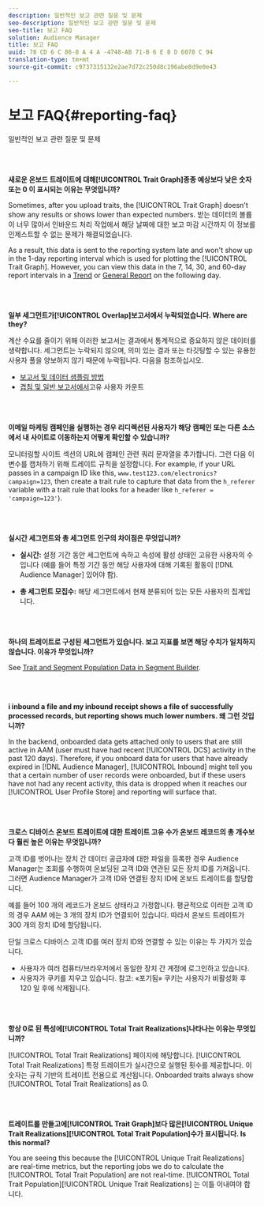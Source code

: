 ```yaml
---
description: 일반적인 보고 관련 질문 및 문제
seo-description: 일반적인 보고 관련 질문 및 문제
seo-title: 보고 FAQ
solution: Audience Manager
title: 보고 FAQ
uuid: 78 CD 6 C 86-8 A 4 A -4748-AB 71-B 6 E 8 D 6078 C 94
translation-type: tm+mt
source-git-commit: c9737315132e2ae7d72c250d8c196abe8d9e0e43

---
```



# 보고 FAQ{#reporting-faq}

일반적인 보고 관련 질문 및 문제

<br> 

<!-- 

faq_reports.xml

 -->

**새로운 온보드 트레이트에 대해[!UICONTROL Trait Graph]종종 예상보다 낮은 숫자 또는 0 이 표시되는 이유는 무엇입니까?**

Sometimes, after you upload traits, the [!UICONTROL Trait Graph] doesn&#39;t show any results or shows lower than expected numbers. 받는 데이터의 볼륨이 너무 많아서 인바운드 처리 작업에서 해당 날짜에 대한 보고 마감 시간까지 이 정보를 인제스트할 수 없는 문제가 해결되었습니다.

As a result, this data is sent to the reporting system late and won&#39;t show up in the 1-day reporting interval which is used for plotting the [!UICONTROL Trait Graph]. However, you can view this data in the 7, 14, 30, and 60-day report intervals in a [Trend](../reporting/trend-reports.md#trend-report-overview) or [General Report](../reporting/general-reports.md#general-reports-overview) on the following day.

<br> 

**일부 세그먼트가[!UICONTROL Overlap]보고서에서 누락되었습니다. Where are they?**

계산 수요를 줄이기 위해 이러한 보고서는 결과에서 통계적으로 중요하지 않은 데이터를 생략합니다. 세그먼트는 누락되지 않으며, 의미 있는 결과 또는 타깃팅할 수 있는 유용한 사용자 풀을 양보하지 않기 때문에 누락됩니다. 다음을 참조하십시오.

* [보고서 및 데이터 샘플링 방법](../reporting/report-sampling.md)
* [겹침 및 일반 보고서에서](../reporting/unique-user-counts.md)고유 사용자 카운트

<br> 

**이메일 마케팅 캠페인을 실행하는 경우 리디렉션된 사용자가 해당 캠페인 또는 다른 소스에서 내 사이트로 이동하는지 어떻게 확인할 수 있습니까?**

모니터링할 사이트 섹션의 URL에 캠페인 관련 쿼리 문자열을 추가합니다. 그런 다음 이 변수를 캡처하기 위해 트레이트 규칙을 설정합니다. For example, if your URL passes in a campaign ID like this, `www.test123.com/electronics?campaign=123`, then create a trait rule to capture that data from the `h_referer` variable with a trait rule that looks for a header like `h_referer = 'campaign=123'`).

<br> 

**실시간 세그먼트와 총 세그먼트 인구의 차이점은 무엇입니까?**

* **실시간:** 설정 기간 동안 세그먼트에 속하고 속성에 활성 상태인 고유한 사용자의 수입니다 (예를 들어 특정 기간 동안 해당 사용자에 대해 기록된 활동이 [!DNL Audience Manager] 있어야 함).

* **총 세그먼트 모집수:** 해당 세그먼트에서 현재 분류되어 있는 모든 사용자의 집계입니다.

<!-- 

<p> <b>Why is data available for total fires for traits but not segments?</b> </p> 
<p>Total fires correspond to page loads. Total trait fires provide the number of times that specific trait has fired. This number will always be equal to, or greater than, your unique user count. By contrast, segments are audience profiles that represent groups of users. Segments don't correlate to page loads or views because they're tied to logic that classifies users based on rules, not individual traits. </p>

 -->

<br> 

**하나의 트레이트로 구성된 세그먼트가 있습니다. 보고 지표를 보면 해당 수치가 일치하지 않습니다. 이유가 무엇입니까?**

See [Trait and Segment Population Data in Segment Builder](../features/segments/segment-builder-data.md).

<br> 

<!-- 

<p> <b>Why would there be a difference between real-time segment population and the unique values?</b> </p> 
<p>Audience Manager uses different methodologies to count traits and segments. </p> 
<p>For traits, the uniques metric represents receipt of data collection. Every time a visitor realizes a particular trait, either in real-time via the DCS, or offline via Inbound, the uniques for that trait goes up by 1. </p> 
<p>For example, a trait uniques of 2,340 over the range of seven days means that 2,340 unique visitors realized that trait over the last seven days. </p> 
<p>Segments are counted differently because their primary purpose is to help you understand your audience better. Every time Audience Manager sees a visitor in real-time who is a member of a given segment, even if that segment isn’t being newly realized or re-realized on a request, the uniques for that segment goes up by 1. </p> 
<p>For example, a segment uniques of 5,000 over the range of seven days means that Audience Manager saw 5,000 unique users in real-time data-collection events over the last seven days who were members of that segment at the time that Audience Manager saw them, regardless of whether that was a new membership or a pre-existing one. </p>

 -->

**i inbound a file and my inbound receipt shows a file of successfully processed records, but reporting shows much lower numbers. 왜 그런 것입니까?**

In the backend, onboarded data gets attached only to users that are still active in AAM (user must have had recent [!UICONTROL DCS] activity in the past 120 days). Therefore, if you onboard data for users that have already expired in [!DNL Audience Manager], [!UICONTROL Inbound] might tell you that a certain number of user records were onboarded, but if these users have not had any recent activity, this data is dropped when it reaches our [!UICONTROL User Profile Store] and reporting will surface that.

<br> 

**크로스 디바이스 온보드 트레이트에 대한 트레이트 고유 수가 온보드 레코드의 총 개수보다 훨씬 높은 이유는 무엇입니까?**

고객 ID를 벗어나는 장치 간 데이터 공급자에 대한 파일을 등록한 경우 Audience Manager는 조회를 수행하여 온보딩된 고객 ID와 연관된 모든 장치 ID를 가져옵니다. 그러면 Audience Manager가 고객 ID와 연결된 장치 ID에 온보드 트레이트를 할당합니다.

예를 들어 100 개의 레코드가 온보드 상태라고 가정합니다. 평균적으로 이러한 고객 ID의 경우 AAM 에는 3 개의 장치 ID가 연결되어 있습니다. 따라서 온보드 트레이트가 300 개의 장치 ID에 할당됩니다.

단일 크로스 디바이스 고객 ID를 여러 장치 ID와 연결할 수 있는 이유는 두 가지가 있습니다.

* 사용자가 여러 컴퓨터/브라우저에서 동일한 장치 간 계정에 로그인하고 있습니다.
* 사용자가 쿠키를 지우고 있습니다. 참고: «포기됨» 쿠키는 사용자가 비활성화 후 120 일 후에 삭제됩니다.

<br> 

**항상 0로 된 특성에[!UICONTROL Total Trait Realizations]나타나는 이유는 무엇입니까?**

[!UICONTROL Total Trait Realizations] 페이지에 해당합니다. [!UICONTROL Total Trait Realizations] 특정 트레이트가 실시간으로 실행된 횟수를 제공합니다. 이 숫자는 규칙 기반의 트레이트 전용으로 계산됩니다. Onboarded traits always show [!UICONTROL Total Trait Realizations] as 0.

<br> 

**트레이트를 만들고에[!UICONTROL Trait Graph]보다 많은[!UICONTROL Unique Trait Realizations][!UICONTROL Total Trait Population]수가 표시됩니다. Is this normal?**

You are seeing this because the [!UICONTROL Unique Trait Realizations] are real-time metrics, but the reporting jobs we do to calculate the [!UICONTROL Total Trait Population] are not real-time. [!UICONTROL Total Trait Population][!UICONTROL Unique Trait Realizations] 는 이틀 이내여야 합니다.
